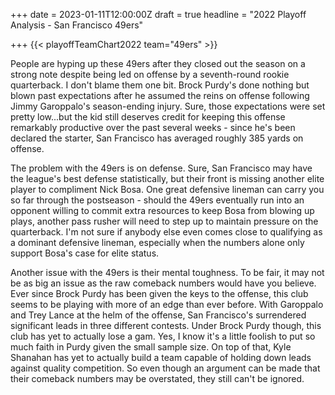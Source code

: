 +++
date = 2023-01-11T12:00:00Z
draft = true
headline = "2022 Playoff Analysis - San Francisco 49ers"

+++
{{< playoffTeamChart2022 team="49ers" >}}

People are hyping up these 49ers after they closed out the season on a strong note despite being led on offense by a seventh-round rookie quarterback. I don't blame them one bit. Brock Purdy's done nothing but blown past expectations after he assumed the reins on offense following Jimmy Garoppalo's season-ending injury. Sure, those expectations were set pretty low...but the kid still deserves credit for keeping this offense remarkably productive over the past several weeks - since he's been declared the starter, San Francisco has averaged roughly 385 yards on offense.

The problem with the 49ers is on defense. Sure, San Francisco may have the league's best defense statistically, but their front is missing another elite player to compliment Nick Bosa. One great defensive lineman can carry you so far through the postseason - should the 49ers eventually run into an opponent willing to commit extra resources to keep Bosa from blowing up plays, another pass rusher will need to step up to maintain pressure on the quarterback. I'm not sure if anybody else even comes close to qualifying as a dominant defensive lineman, especially when the numbers alone only support Bosa's case for elite status.

Another issue with the 49ers is their mental toughness. To be fair, it may not be as big an issue as the raw comeback numbers would have you believe. Ever since Brock Purdy has been given the keys to the offense, this club seems to be playing with more of an edge than ever before. With Garoppalo and Trey Lance at the helm of the offense, San Francisco's surrendered significant leads in three different contests. Under Brock Purdy though, this club has yet to actually lose a gam. Yes, I know it's a little foolish to put so much faith in Purdy given the small sample size. On top of that, Kyle Shanahan has yet to actually build a team capable of holding down leads against quality competition. So even though an argument can be made that their comeback numbers may be overstated, they still can't be ignored.  